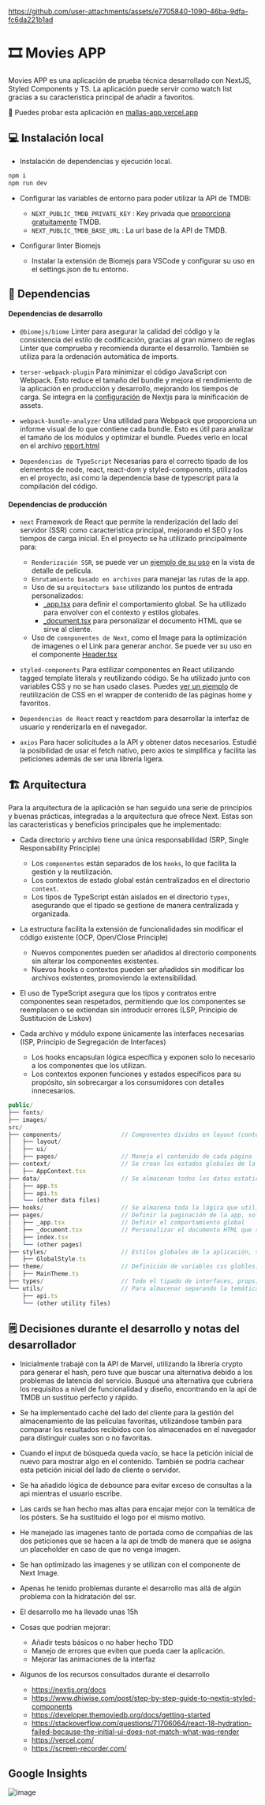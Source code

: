 https://github.com/user-attachments/assets/e7705840-1090-46ba-9dfa-fc6da221b1ad

# 🎞️ Movies APP

Movies APP es una aplicación de prueba técnica desarrollado con NextJS, Styled Components y TS. La aplicación puede servir como watch list gracias a su caracteristica principal de añadir a favoritos.

🚀 Puedes probar esta aplicación en [mallas-app.vercel.app](https://mallas-app.vercel.app/)

## 💻 Instalación local

- Instalación de dependencias y ejecución local.

```bash
npm i
npm run dev
```

- Configurar las variables de entorno para poder utilizar la API de TMDB:
  - `NEXT_PUBLIC_TMDB_PRIVATE_KEY` : Key privada que [proporciona gratuitamente](https://developer.themoviedb.org/v4/reference/intro/getting-started) TMDB.
  - `NEXT_PUBLIC_TMDB_BASE_URL` : La url base de la API de TMDB.

- Configurar linter Biomejs
  - Instalar la extensión de Biomejs para VSCode y configurar su uso en el settings.json de tu entorno.

## 💾 Dependencias

#### Dependencias de desarrollo
- `@biomejs/biome`
Linter para asegurar la calidad del código y la consistencia del estilo de codificación, gracias al gran número de reglas Linter que comprueba y recomienda durante el desarrollo. También se utiliza para la ordenación automática de imports.

- `terser-webpack-plugin`
Para minimizar el código JavaScript con Webpack. Esto reduce el tamaño del bundle y mejora el rendimiento de la aplicación en producción y desarrollo, mejorando los tiempos de carga. Se integra en la [configuración](https://github.com/saitama1899/mallas-app/blob/main/next.config.mjs) de Nextjs para la minificación de assets.

- `webpack-bundle-analyzer`
Una utilidad para Webpack que proporciona un informe visual de lo que contiene cada bundle. Esto es útil para analizar el tamaño de los módulos y optimizar el bundle. Puedes verlo en local en el archivo [report.html](https://github.com/saitama1899/mallas-app/blob/main/bundles/report.html)

- `Dependencias de TypeScript`
Necesarias para el correcto tipado de los elementos de node, react, react-dom y styled-components, utilizados en el proyecto, asi como la dependencia base de typescript para la compilación del código.

#### Dependencias de producción
- `next`
Framework de React que permite la renderización del lado del servidor (SSR) como caracteristica principal, mejorando el SEO y los tiempos de carga inicial. En el proyecto se ha utilizado principalmente para:
  - `Renderización SSR`, se puede ver un [ejemplo de su uso](https://github.com/saitama1899/mallas-app/blob/main/src/pages/movies/%5Bid%5D.tsx) en la vista de detalle de película.
  - `Enrutamiento basado en archivos` para manejar las rutas de la app.
  - Uso de su `arquitectura base` utilizando los puntos de entrada personalizados:
      - [_app.tsx](https://github.com/saitama1899/mallas-app/blob/main/src/pages/_app.tsx) para definir el comportamiento global. Se ha utilizado para envolver con el contexto y estilos globales.
      - [_document.tsx](https://github.com/saitama1899/mallas-app/blob/main/src/pages/_document.tsx) para personalizar el documento HTML que se sirve al cliente.
  - Uso de `comnponentes de Next`, como el Image para la optimización de imagenes o el Link para generar anchor. Se puede ver su uso en el componente [Header.tsx](https://github.com/saitama1899/mallas-app/blob/main/src/components/layout/Header/Header.tsx)

- `styled-components`
Para estilizar componentes en React utilizando tagged template literals y reutilizando código. Se ha utilizado junto con variables CSS y no se han usado clases. Puedes [ver un ejemplo](https://github.com/saitama1899/mallas-app/blob/main/src/components/ui/Cards/Container/CardsContainer.style.tsx) de reutilización de CSS en el wrapper de contenido de las páginas home y favoritos.

- `Dependencias de React`
react y reactdom para desarrollar la interfaz de usuario y renderizarla en el navegador.

- `axios`
Para hacer solicitudes a la API y obtener datos necesarios. Estudié la posibilidad de usar el fetch nativo, pero axios te simplifica y facilita las peticiones además de ser una librería ligera.

## 🏗️ Arquitectura

Para la arquitectura de la aplicación se han seguido una serie de principios y buenas prácticas, integradas a la arquitectura que ofrece Next. Estas son las caracteristicas y beneficios principales que he implementado:

- Cada directorio y archivo tiene una única responsabilidad (SRP, Single Responsability Principle)
  - Los `componentes` están separados de los `hooks`, lo que facilita la gestión y la reutilización.
  - Los contextos de estado global están centralizados en el directorio `context`.
  - Los tipos de TypeScript están aislados en el directorio `types`, asegurando que el tipado se gestione de manera centralizada y organizada.
    
- La estructura facilita la extensión de funcionalidades sin modificar el código existente (OCP, Open/Close Principle)
   -  Nuevos componentes pueden ser añadidos al directorio components sin alterar los componentes existentes.
   -  Nuevos hooks o contextos pueden ser añadidos sin modificar los archivos existentes, promoviendo la extensibilidad.
     
- El uso de TypeScript asegura que los tipos y contratos entre componentes sean respetados, permitiendo que los componentes se reemplacen o se extiendan sin introducir errores (LSP, Principio de Sustitución de Liskov)
  
- Cada archivo y módulo expone únicamente las interfaces necesarias (ISP, Principio de Segregación de Interfaces)
   - Los hooks encapsulan lógica específica y exponen solo lo necesario a los componentes que los utilizan.
   - Los contextos exponen funciones y estados específicos para su propósito, sin sobrecargar a los consumidores con detalles innecesarios.

```js
public/
├── fonts/
├── images/
src/
├── components/                 // Componentes dividos en layout (contenedores y elementos core) y ui (elementos mas pequeños y reutilizables)
│   ├── layout/
│   ├── ui/
│   ├── pages/                  // Maneja el contenido de cada página
├── context/                    // Se crean los estados globales de la app, estados core que se usarán en distintos puntos
│   ├── AppContext.tsx
├── data/                       // Se almacenan todos los datos estaticos y reutilizables que se usaran en la aplicación. Por ejemplo información de la api, literales, diccionarios, etc.
│   ├── app.ts
│   ├── api.ts
│   └── (other data files)
├── hooks/                      // Se almacena toda la lógica que utilizarán los componentes y que puede ser reutilizable, en custom hooks
├── pages/                      // Definir la paginación de la app, solo se encarga de cargar componentes
│   ├── _app.tsx                // Definir el comportamiento global
│   ├── _document.tsx           // Personalizar el documento HTML que se sirve al cliente
│   ├── index.tsx
│   └── (other pages)
├── styles/                     // Estilos globales de la aplicación, se envuelven en el _app.tsx
│   ├── GlobalStyle.ts
├── theme/                      // Definición de variables css globles, valores que se repiten. Esta preparado para cambiar dinamicamente de theme
│   ├── MainTheme.ts            
├── types/                      // Todo el tipado de interfaces, props, etc. se almacena y se separa por archivos en types/
└── utils/                      // Para almacenar separando la temática por archivos, por ejemplo las funciones fetch, debounce o mapeo de datos que recibo de la API
    ├── api.ts
    └── (other utility files)
```

## 🗒️ Decisiones durante el desarrollo y notas del desarrollador

- Inicialmente trabajé con la API de Marvel, utilizando la librería crypto para generar el hash, pero tuve que buscar una alternativa debido a los problemas de latencia del servicio. Busqué una alternativa que cubriera los requisitos a nivel de funcionalidad y diseño, encontrando en la api de TMDB un sustituo perfecto y rápido.

- Se ha implementado caché del lado del cliente para la gestión del almacenamiento de las películas favoritas, utilizándose tambén para comparar los resultados recibidos con los almacenados en el navegador para distinguir cuales son o no favoritas.

- Cuando el input de búsqueda queda vacío, se hace la petición inicial de nuevo para mostrar algo en el contenido. También se podría cachear esta petición inicial del lado de cliente o servidor.

- Se ha añadido lógica de debounce para evitar exceso de consultas a la api mientras el usuario escribe.

- Las cards se han hecho mas altas para encajar mejor con la temática de los pósters. Se ha sustituido el logo por el mismo motivo.

- He manejado las imagenes tanto de portada como de compañias de las dos peticiones que se hacen a la api de tmdb de manera que se asigna un placeholder en caso de que no venga imagen.

- Se han optimizado las imagenes y se utilizan con el componente de Next Image.

- Apenas he tenido problemas durante el desarrollo mas allá de algún problema con la hidratación del ssr.

- El desarrollo me ha llevado unas 15h

- Cosas que podrían mejorar:
  - Añadir tests básicos o no haber hecho TDD
  - Manejo de errores que eviten que pueda caer la aplicación.
  - Mejorar las animaciones de la interfaz

- Algunos de los recursos consultados durante el desarrollo
  - https://nextjs.org/docs
  - https://www.dhiwise.com/post/step-by-step-guide-to-nextjs-styled-components
  - https://developer.themoviedb.org/docs/getting-started
  - https://stackoverflow.com/questions/71706064/react-18-hydration-failed-because-the-initial-ui-does-not-match-what-was-render
  - https://vercel.com/
  - https://screen-recorder.com/

## Google Insights

![image](https://github.com/user-attachments/assets/dd9f2ce0-6ddf-47dd-9cc8-0e22162917bf)





